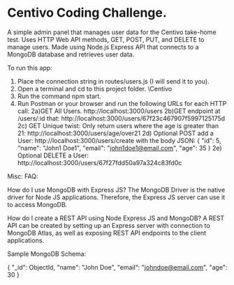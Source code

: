 # Centivo Coding Challenge.

A simple admin panel that manages user data for the Centivo take-home test. Uses HTTP Web API methods, GET, POST, PUT, and DELETE to manage users. Made using Node.js Express API that connects to a MongoDB database and retrieves user data.


To run this app:
1) Place the connection string in routes/users.js (I will send it to you).
2) Open a terminal and cd to this project folder. \Centivo
3) Run the command npm start.
2) Run Postman or your browser and run the following URLs for each HTTP call:
2a)GET All Users. http://localhost:3000/users 
2b)GET endpoint at /users/:id that: http://localhost:3000/users/67f23c467907f5997125175d
2c) GET Unique twist: Only return users where the age is greater than 21: http://localhost:3000/users/age/over21
2d) Optional POST add a User: http://localhost:3000/users/create
with the body JSON:
{ 
"id": 5,
"name": "John1 Doe1", 
"email": "john1doe1@email.com", 
"age": 35 
}
2e) Optional DELETE a User: http://localhost:3000/users/67f27fdd50a97a324c83fd0c



Misc:
FAQ:

How do I use MongoDB with Express JS?
The MongoDB Driver is the native driver for Node JS applications. Therefore, the Express JS server can use it to access MongoDB.

How do I create a REST API using Node Express JS and MongoDB?
A REST API can be created by setting up an Express server with connection to MongoDB Atlas, as well as exposing REST API endpoints to the client applications.


Sample MongoDB Schema:

{ 
"_id": ObjectId, 
"name": "John Doe", 
"email": "johndoe@email.com", 
"age": 30 
}